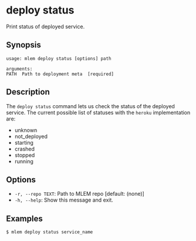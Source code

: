 # deploy status

Print status of deployed service.

## Synopsis

```usage
usage: mlem deploy status [options] path

arguments:
PATH  Path to deployment meta  [required]
```

## Description

The `deploy status` command lets us check the status of the deployed service. The current possible list of statuses with the `heroku` implementation are:

- unknown
- not_deployed
- starting
- crashed
- stopped
- running

## Options

- `-r, --repo TEXT`: Path to MLEM repo  [default: (none)]
- `-h, --help`: Show this message and exit.

## Examples

```mlem
$ mlem deploy status service_name
```

